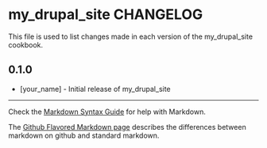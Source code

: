 my_drupal_site CHANGELOG
========================

This file is used to list changes made in each version of the my_drupal_site cookbook.

0.1.0
-----
- [your_name] - Initial release of my_drupal_site

- - -
Check the [Markdown Syntax Guide](http://daringfireball.net/projects/markdown/syntax) for help with Markdown.

The [Github Flavored Markdown page](http://github.github.com/github-flavored-markdown/) describes the differences between markdown on github and standard markdown.
